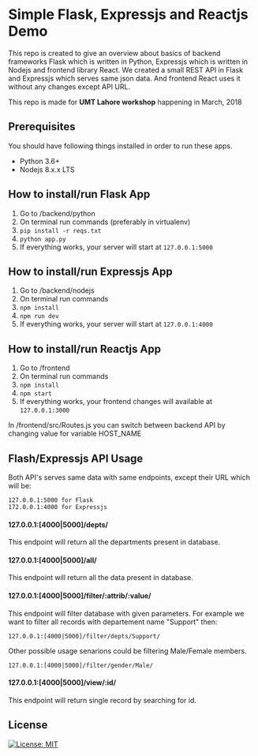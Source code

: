 # Simple Flask, Expressjs and Reactjs Demo

This repo is created to give an overview about basics of backend frameworks Flask which is written in Python, Expressjs which is written in Nodejs and frontend library React. We created a small REST API in Flask and Expressjs which serves same json data. And frontend React uses it without any changes except API URL.

This repo is made for **UMT Lahore workshop** happening in March, 2018

## Prerequisites

You should have following things installed in order to run these apps.

 - Python 3.6+
 - Nodejs 8.x.x LTS

## How to install/run Flask App

 1. Go to /backend/python
 2. On terminal run commands (preferably in virtualenv)
 3.  `pip install -r reqs.txt`
 4. `python app.py`
 5. If everything works, your server will start at `127.0.0.1:5000`

## How to install/run Expressjs App

 1. Go to /backend/nodejs
 2. On terminal run commands
 3.  `npm install`
 4. `npm run dev`
 5. If everything works, your server will start at `127.0.0.1:4000`

## How to install/run Reactjs App
 1. Go to /frontend
 2. On terminal run commands
 3.  `npm install`
 4. `npm start`
 5. If everything works, your frontend changes will available at `127.0.0.1:3000`

 In /frontend/src/Routes.js you can switch between backend API by changing value for variable HOST_NAME

## Flash/Expressjs API Usage
Both API's serves same data with same endpoints, except their URL which will be:

    127.0.0.1:5000 for Flask
    172.0.0.1:4000 for Expressjs
   
   #### 127.0.0.1:[4000|5000]/depts/
   
This endpoint will return all the departments present in database.

   #### 127.0.0.1:[4000|5000]/all/
   
This endpoint will return all the data present in database.

   #### 127.0.0.1:[4000|5000]/filter/:attrib/:value/
   
This endpoint will filter database with given parameters. For example we want to filter all records with departement name "Support" then:

    127.0.0.1:[4000|5000]/filter/depts/Support/

Other possible usage senarions could be filtering Male/Female members.

    127.0.0.1:[4000|5000]/filter/gender/Male/

   #### 127.0.0.1:[4000|5000]/view/:id/
   
This endpoint will return single record by searching for id.


## License

[![License: MIT](https://img.shields.io/badge/License-MIT-yellow.svg)](https://opensource.org/licenses/MIT)
